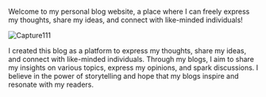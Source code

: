 Welcome to my personal blog website, a place where I can freely express my thoughts, share my ideas, and connect with like-minded individuals!


![Capture111](https://user-images.githubusercontent.com/128981674/231527238-07eba74c-78d2-4f29-9e8d-f5966eb7defa.PNG)





I created this blog as a platform to express my thoughts, share my ideas, and connect with like-minded individuals. Through my blogs, I aim to share my insights on various topics, express my opinions, and spark discussions. I believe in the power of storytelling and hope that my blogs inspire and resonate with my readers.

